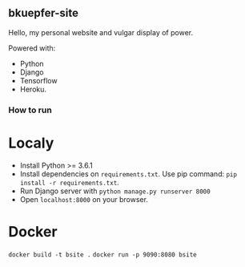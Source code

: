 ## bkuepfer-site

Hello, my personal website and vulgar display of power. 

Powered with: 
- Python 
- Django 
- Tensorflow 
- Heroku.

### How to run

# Localy

- Install Python >= 3.6.1
- Install dependencies on `requirements.txt`. Use pip command: `pip install -r requirements.txt`.
- Run Django server with `python manage.py runserver 8000`
- Open `localhost:8000` on your browser.

# Docker 
`docker build -t bsite .`
`docker run -p 9090:8080 bsite`
